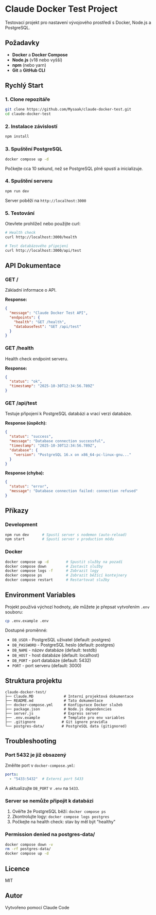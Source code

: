 # Claude Docker Test Project

Testovací projekt pro nastavení vývojového prostředí s Docker, Node.js a PostgreSQL.

## Požadavky

- **Docker** a **Docker Compose**
- **Node.js** (v18 nebo vyšší)
- **npm** (nebo yarn)
- **Git** a **GitHub CLI**

## Rychlý Start

### 1. Clone repozitáře
```bash
git clone https://github.com/Mysaak/claude-docker-test.git
cd claude-docker-test
```

### 2. Instalace závislostí
```bash
npm install
```

### 3. Spuštění PostgreSQL
```bash
docker compose up -d
```

Počkejte cca 10 sekund, než se PostgreSQL plně spustí a inicializuje.

### 4. Spuštění serveru
```bash
npm run dev
```

Server poběží na `http://localhost:3000`

### 5. Testování

Otevřete prohlížeč nebo použijte curl:

```bash
# Health check
curl http://localhost:3000/health

# Test databázového připojení
curl http://localhost:3000/api/test
```

## API Dokumentace

### GET /
Základní informace o API.

**Response:**
```json
{
  "message": "Claude Docker Test API",
  "endpoints": {
    "health": "GET /health",
    "databaseTest": "GET /api/test"
  }
}
```

### GET /health
Health check endpoint serveru.

**Response:**
```json
{
  "status": "ok",
  "timestamp": "2025-10-30T12:34:56.789Z"
}
```

### GET /api/test
Testuje připojení k PostgreSQL databázi a vrací verzi databáze.

**Response (úspěch):**
```json
{
  "status": "success",
  "message": "Database connection successful",
  "timestamp": "2025-10-30T12:34:56.789Z",
  "database": {
    "version": "PostgreSQL 16.x on x86_64-pc-linux-gnu..."
  }
}
```

**Response (chyba):**
```json
{
  "status": "error",
  "message": "Database connection failed: connection refused"
}
```

## Příkazy

### Development
```bash
npm run dev      # Spustí server s nodemon (auto-reload)
npm start        # Spustí server v production módu
```

### Docker
```bash
docker compose up -d        # Spustit služby na pozadí
docker compose down         # Zastavit služby
docker compose logs -f      # Zobrazit logy
docker compose ps           # Zobrazit běžící kontejnery
docker compose restart      # Restartovat služby
```

## Environment Variables

Projekt používá výchozí hodnoty, ale můžete je přepsat vytvořením `.env` souboru:

```bash
cp .env.example .env
```

Dostupné proměnné:
- `DB_USER` - PostgreSQL uživatel (default: postgres)
- `DB_PASSWORD` - PostgreSQL heslo (default: postgres)
- `DB_NAME` - název databáze (default: testdb)
- `DB_HOST` - host databáze (default: localhost)
- `DB_PORT` - port databáze (default: 5432)
- `PORT` - port serveru (default: 3000)

## Struktura projektu

```
claude-docker-test/
├── Claude.MD              # Interní projektová dokumentace
├── README.md              # Tato dokumentace
├── docker-compose.yml     # Konfigurace Docker služeb
├── package.json           # Node.js dependencies
├── server.js              # Express server
├── .env.example           # Template pro env variables
├── .gitignore            # Git ignore pravidla
└── postgres-data/        # PostgreSQL data (gitignored)
```

## Troubleshooting

### Port 5432 je již obsazený
Změňte port v `docker-compose.yml`:
```yaml
ports:
  - "5433:5432"  # Externí port 5433
```

A aktualizujte `DB_PORT` v `.env` na `5433`.

### Server se nemůže připojit k databázi
1. Ověřte že PostgreSQL běží: `docker compose ps`
2. Zkontrolujte logy: `docker compose logs postgres`
3. Počkejte na health check: stav by měl být "healthy"

### Permission denied na postgres-data/
```bash
docker compose down -v
rm -rf postgres-data/
docker compose up -d
```

## Licence

MIT

## Autor

Vytvořeno pomocí Claude Code
